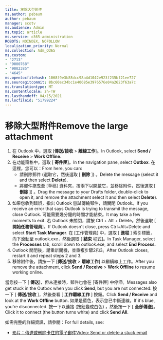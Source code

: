 ```yaml
---
title: 移除大型附件
ms.author: pebaum
author: pebaum
manager: scotv
ms.audience: Admin
ms.topic: article
ms.service: o365-administration
ROBOTS: NOINDEX, NOFOLLOW
localization_priority: Normal
ms.collection: Adm_O365
ms.custom:
- "2713"
- "9000768"
- "9002385"
- "4645"
ms.openlocfilehash: 1068f9e3b88dcc98a4d1042e923f235bf21ee727
ms.sourcegitcommit: 8bc60ec34bc1e40685e3976576e04a2623f63a7c
ms.translationtype: MT
ms.contentlocale: zh-TW
ms.lasthandoff: 04/15/2021
ms.locfileid: "51799224"
---
```

# <a name="remove-the-large-attachment"></a><span data-ttu-id="aae28-102">移除大型附件</span><span class="sxs-lookup"><span data-stu-id="aae28-102">Remove the large attachment</span></span>

1. <span data-ttu-id="aae28-103">在 Outlook 中，選取 [**傳送/接收**  >  **離線工作**]。</span><span class="sxs-lookup"><span data-stu-id="aae28-103">In Outlook, select **Send / Receive** > **Work Offline**.</span></span> 
2. <span data-ttu-id="aae28-104">在功能窗格中，選取 [ **寄件匣**]。</span><span class="sxs-lookup"><span data-stu-id="aae28-104">In the navigation pane, select **Outbox**.</span></span> <span data-ttu-id="aae28-105">在這裡，您可以：</span><span class="sxs-lookup"><span data-stu-id="aae28-105">From here, you can:</span></span> 
    - <span data-ttu-id="aae28-106">請刪除郵件 (選取它，然後選取 [ **刪除** ]) 。</span><span class="sxs-lookup"><span data-stu-id="aae28-106">Delete the message (select it and then select **Delete**).</span></span>
    - <span data-ttu-id="aae28-107">將郵件拖曳至 [草稿] 資料夾，按兩下以開啟它，並移除附件，然後選取 [ **刪除** ]) 。</span><span class="sxs-lookup"><span data-stu-id="aae28-107">Drag the message to your Drafts folder, double-click to open it, and remove the attachment select it and then select **Delete**).</span></span>
3. <span data-ttu-id="aae28-108">如果您收到錯誤，指出 Outlook 嘗試傳輸郵件，請關閉 Outlook。</span><span class="sxs-lookup"><span data-stu-id="aae28-108">If you receive an error that says Outlook is trying to transmit the message, close Outlook.</span></span> <span data-ttu-id="aae28-109">可能需要幾分鐘的時間才能結束。</span><span class="sxs-lookup"><span data-stu-id="aae28-109">It may take a few moments to exit.</span></span> <span data-ttu-id="aae28-110">若 Outlook 未關閉，請按 Ctrl + Alt + Delete，然後選取 [ **開始任務管理員**]。</span><span class="sxs-lookup"><span data-stu-id="aae28-110">If Outlook doesn't close, press Ctrl+Alt+Delete and select **Start Task Manager**.</span></span> <span data-ttu-id="aae28-111">在 [工作管理員] 中，選取 [ **進程** ] 索引標籤，向下滾動至 outlook.exe，然後選取 [ **結束** 程式]。</span><span class="sxs-lookup"><span data-stu-id="aae28-111">In Task Manager, select the **Processes** tab, scroll down to outlook.exe, and select **End Process**.</span></span>
4. <span data-ttu-id="aae28-112">Outlook 關閉後，請重新開機，並重複步驟2和3。</span><span class="sxs-lookup"><span data-stu-id="aae28-112">After Outlook closes, restart it and repeat steps 2 and 3.</span></span> 
5. <span data-ttu-id="aae28-113">移除附件後，請按一下 [**傳送/接收**  >  **離線工作**] 以繼續線上工作。</span><span class="sxs-lookup"><span data-stu-id="aae28-113">After you remove the attachment, click **Send / Receive** > **Work Offline** to resume working online.</span></span> 

<span data-ttu-id="aae28-114">當您按一下 [ **傳送**]，但未連接時，郵件也會在 [寄件匣] 中停滯。</span><span class="sxs-lookup"><span data-stu-id="aae28-114">Messages also get stuck in the Outbox when you click **Send**, but you are not connected.</span></span> <span data-ttu-id="aae28-115">按一下 [ **傳送/接收** ]，然後查看 [ **工作離線工作** ] 按鈕。</span><span class="sxs-lookup"><span data-stu-id="aae28-115">Click **Send / Receive** and look at the **Work Offline** button.</span></span> <span data-ttu-id="aae28-116">如果是藍色，表示您已中斷連線。</span><span class="sxs-lookup"><span data-stu-id="aae28-116">If it's blue, you're disconnected.</span></span> <span data-ttu-id="aae28-117">按一下以連接 (按鈕變成白色) ，然後按一下 [ **全部傳送**]。</span><span class="sxs-lookup"><span data-stu-id="aae28-117">Click it to connect (the button turns white) and click **Send All**.</span></span>
 
 <span data-ttu-id="aae28-118">如需完整的詳細資訊，請參閱：</span><span class="sxs-lookup"><span data-stu-id="aae28-118">For full details, see:</span></span>
- [<span data-ttu-id="aae28-119">影片：傳送或刪除卡住的電子郵件</span><span class="sxs-lookup"><span data-stu-id="aae28-119">Video: Send or delete a stuck email</span></span>](https://support.office.com/article/Video-Send-or-delete-an-email-stuck-in-your-outbox-26d5d34a-4e5f-444a-a9e8-44db04a94dec) 